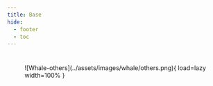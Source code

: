 ```yaml
---
title: Base
hide:
  - footer
  - toc
---
```


#

<figure markdown>
  ![Whale-others](../assets/images/whale/others.png){ load=lazy width=100% }
</figure>
